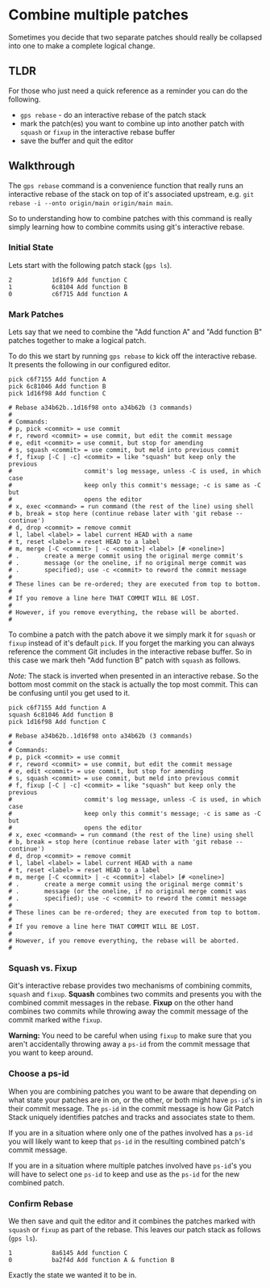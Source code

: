 # Combine multiple patches

Sometimes you decide that two separate patches should really be collapsed into
one to make a complete logical change.

## TLDR

For those who just need a quick reference as a reminder you can do the
following.

- `gps rebase` - do an interactive rebase of the patch stack
- mark the patch(es) you want to combine up into another patch with `squash` or
  `fixup` in the interactive rebase buffer
- save the buffer and quit the editor

## Walkthrough

The `gps rebase` command is a convenience function that really runs an
interactive rebase of the stack on top of it's associated upstream, e.g.
`git rebase -i --onto origin/main origin/main main`.

So to understanding how to combine patches with this command is really simply
learning how to combine commits using git's interactive rebase.

### Initial State

Lets start with the following patch stack (`gps ls`).

```
2           1d16f9 Add function C
1           6c8104 Add function B
0           c6f715 Add function A
```

### Mark Patches

Lets say that we need to combine the "Add function A" and "Add function B" patches together to make a logical patch.

To do this we start by running `gps rebase` to kick off the interactive rebase.
It presents the following in our configured editor.

```
pick c6f7155 Add function A
pick 6c81046 Add function B
pick 1d16f98 Add function C

# Rebase a34b62b..1d16f98 onto a34b62b (3 commands)
#
# Commands:
# p, pick <commit> = use commit
# r, reword <commit> = use commit, but edit the commit message
# e, edit <commit> = use commit, but stop for amending
# s, squash <commit> = use commit, but meld into previous commit
# f, fixup [-C | -c] <commit> = like "squash" but keep only the previous
#                    commit's log message, unless -C is used, in which case
#                    keep only this commit's message; -c is same as -C but
#                    opens the editor
# x, exec <command> = run command (the rest of the line) using shell
# b, break = stop here (continue rebase later with 'git rebase --continue')
# d, drop <commit> = remove commit
# l, label <label> = label current HEAD with a name
# t, reset <label> = reset HEAD to a label
# m, merge [-C <commit> | -c <commit>] <label> [# <oneline>]
# .       create a merge commit using the original merge commit's
# .       message (or the oneline, if no original merge commit was
# .       specified); use -c <commit> to reword the commit message
#
# These lines can be re-ordered; they are executed from top to bottom.
#
# If you remove a line here THAT COMMIT WILL BE LOST.
#
# However, if you remove everything, the rebase will be aborted.
#
```

To combine a patch with the patch above it we simply mark it for `squash` or
`fixup` instead of it's default `pick`. If you forget the marking you can always
reference the comment Git includes in the interactive rebase buffer. So in this
case we mark theh "Add function B" patch with `squash` as follows.

*Note:* The stack is inverted when presented in an interactive rebase. So the
bottom most commit on the stack is actually the top most commit. This can be
confusing until you get used to it.

```
pick c6f7155 Add function A
squash 6c81046 Add function B
pick 1d16f98 Add function C

# Rebase a34b62b..1d16f98 onto a34b62b (3 commands)
#
# Commands:
# p, pick <commit> = use commit
# r, reword <commit> = use commit, but edit the commit message
# e, edit <commit> = use commit, but stop for amending
# s, squash <commit> = use commit, but meld into previous commit
# f, fixup [-C | -c] <commit> = like "squash" but keep only the previous
#                    commit's log message, unless -C is used, in which case
#                    keep only this commit's message; -c is same as -C but
#                    opens the editor
# x, exec <command> = run command (the rest of the line) using shell
# b, break = stop here (continue rebase later with 'git rebase --continue')
# d, drop <commit> = remove commit
# l, label <label> = label current HEAD with a name
# t, reset <label> = reset HEAD to a label
# m, merge [-C <commit> | -c <commit>] <label> [# <oneline>]
# .       create a merge commit using the original merge commit's
# .       message (or the oneline, if no original merge commit was
# .       specified); use -c <commit> to reword the commit message
#
# These lines can be re-ordered; they are executed from top to bottom.
#
# If you remove a line here THAT COMMIT WILL BE LOST.
#
# However, if you remove everything, the rebase will be aborted.
#
```

### Squash vs. Fixup

Git's interactive rebase provides two mechanisms of combining commits, `squash`
and `fixup`. **Squash** combines two commits and presents you with the combined
commit messages in the rebase. **Fixup** on the other hand combines two commits
while throwing away the commit message of the commit marked withe `fixup`.

**Warning:** You need to be careful when using `fixup` to make sure that you
aren't accidentally throwing away a `ps-id` from the commit message that you
want to keep around. 

### Choose a ps-id

When you are combining patches you want to be aware that depending on what
state your patches are in on, or the other, or both might have `ps-id`'s in
their commit message. The `ps-id` in the commit message is how Git Patch Stack
uniquely identifies patches and tracks and associates state to them.

If you are in a situation where only one of the pathes involved has a `ps-id`
you will likely want to keep that `ps-id` in the resulting combined patch's
commit message.

If you are in a situation where multiple patches involved have `ps-id`'s you
will have to select one `ps-id` to keep and use as the `ps-id` for the new
combined patch.

### Confirm Rebase

We then save and quit the editor and it combines the patches marked with
`squash` or `fixup` as part of the rebase. This leaves our patch stack as
follows (`gps ls`).

```
1           8a6145 Add function C
0           ba2f4d Add function A & function B
```

Exactly the state we wanted it to be in.
